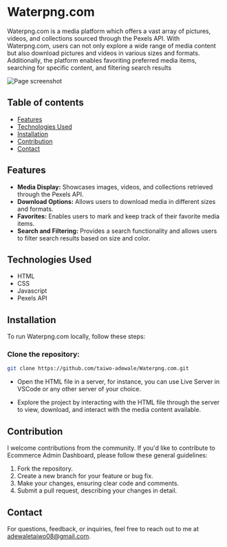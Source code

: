 # Waterpng.com

Waterpng.com is a media platform which offers a vast array of pictures, videos, and collections sourced through the Pexels API. With Waterpng.com, users can not only explore a wide range of media content but also download pictures and videos in various sizes and formats. Additionally, the platform enables favoriting preferred media items, searching for specific content, and filtering search results

![Page screenshot](https://Waterpng.com-wale.netlify.app/assets/images/page-screenshot.png)

## Table of contents

- [Features](#features)
- [Technologies Used](#technologies-used)
- [Installation](#installation)
- [Contribution](#contribution)
- [Contact](#contact)

## Features

- **Media Display:** Showcases images, videos, and collections retrieved through the Pexels API.
- **Download Options:** Allows users to download media in different sizes and formats.
- **Favorites:** Enables users to mark and keep track of their favorite media items.
- **Search and Filtering:** Provides a search functionality and allows users to filter search results based on size and color.

## Technologies Used

- HTML
- CSS
- Javascript
- Pexels API

## Installation

To run Waterpng.com locally, follow these steps:

### Clone the repository:

```bash
git clone https://github.com/taiwo-adewale/Waterpng.com.git
```

- Open the HTML file in a server, for instance, you can use Live Server in VSCode or any other server of your choice.

- Explore the project by interacting with the HTML file through the server to view, download, and interact with the media content available.

## Contribution

I welcome contributions from the community. If you'd like to contribute to Ecommerce Admin Dashboard, please follow these general guidelines:

1. Fork the repository.
2. Create a new branch for your feature or bug fix.
3. Make your changes, ensuring clear code and comments.
4. Submit a pull request, describing your changes in detail.

## Contact

For questions, feedback, or inquiries, feel free to reach out to me at [adewaletaiwo08@gmail.com](mailto:adewaletaiwo08@gmail.com).
